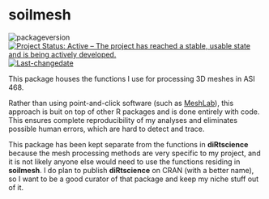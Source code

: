 
<!-- README.md is generated from README.Rmd. Please edit that file -->

# soilmesh

<!-- badges: start -->

![packageversion](https://img.shields.io/badge/Package%20version-0.0.0.9007-orange.svg?style=flat-square)
[![Project Status: Active – The project has reached a stable, usable
state and is being actively
developed.](https://www.repostatus.org/badges/latest/active.svg)](https://www.repostatus.org/#active)
[![Last-changedate](https://img.shields.io/badge/last%20change-2021--02--22-yellowgreen.svg)](/commits/master)
<!-- badges: end -->

This package houses the functions I use for processing 3D meshes in ASI
468.

Rather than using point-and-click software (such as
[MeshLab](https://www.meshlab.net/)), this approach is buit on top of
other R packages and is done entirely with code. This ensures complete
reproducibility of my analyses and eliminates possible human errors,
which are hard to detect and trace.

This package has been kept separate from the functions in
**diRtscience** because the mesh processing methods are very specific to
my project, and it is not likely anyone else would need to use the
functions residing in **soilmesh**. I do plan to publish **diRtscience**
on CRAN (with a better name), so I want to be a good curator of that
package and keep my niche stuff out of it.
